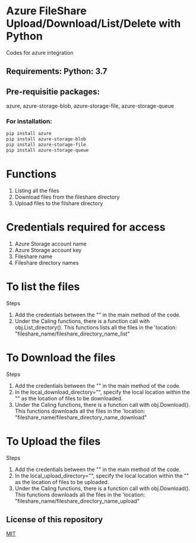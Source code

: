 # Azure FileShare Upload/Download/List/Delete with Python
Codes for azure integration
## Requirements: Python: 3.7

## Pre-requisitie packages: 
azure, azure-storage-blob, azure-storage-file, azure-storage-queue


### For installation: 
```bash
pip install azure
pip install azure-storage-blob
pip install azure-storage-file
pip install azure-storage-queue
```
# Functions
1. Listing all the files
2. Download files from the fileshare directory
3. Upload files to the filshare directory

# Credentials required for access
1. Azure Storage account name
2. Azure Storage account key
3. Fileshare name
4. Fileshare directory names

# To list the files
Steps
1. Add the credentials between the "" in the main method of the code.
2. Under the Caling functions, there is a function call with obj.List_directory(). This functions lists all the files in the 'location: "fileshare_name/fileshare_directory_name_list"

# To Download the files
Steps
1. Add the credentials between the "" in the main method of the code.
2. In the local_download_directory="", specify the local location within the "" as the location of files to be downloaded.
3. Under the Caling functions, there is a function call with obj.Download(). This functions downloads all the files in the 'location: "fileshare_name/fileshare_directory_name_download"

# To Upload the files
Steps
1. Add the credentials between the "" in the main method of the code.
2. In the local_upload_directory="", specify the local location within the "" as the location of files to be uploaded.
3. Under the Caling functions, there is a function call with obj.Download(). This functions downloads all the files in the 'location: "fileshare_name/fileshare_directory_name_upload"

## License of this repository
[MIT](https://choosealicense.com/licenses/mit/)

